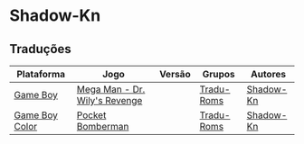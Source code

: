 # Shadow-Kn

## Traduções

| Plataforma | Jogo | Versão | Grupos | Autores |
| ----------- | ----------- | ----------- | ----------- | ----------- |
| [Game Boy](../../traducoes/game-boy/) | [Mega Man - Dr. Wily's Revenge](../../traducoes/game-boy/mega-man-dr-wilys-revenge_shadow-kn/) |  | [Tradu\-Roms](../../grupos/tradu-roms/) | [Shadow\-Kn](../../autores/shadow-kn/) |
| [Game Boy Color](../../traducoes/game-boy-color/) | [Pocket Bomberman](../../traducoes/game-boy-color/pocket-bomberman_shadow-kn/) |  | [Tradu\-Roms](../../grupos/tradu-roms/) | [Shadow\-Kn](../../autores/shadow-kn/) |